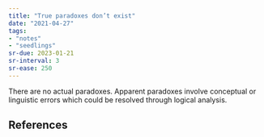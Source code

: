 ```yaml
---
title: "True paradoxes don’t exist"
date: "2021-04-27"
tags:
- "notes"
- "seedlings"
sr-due: 2023-01-21
sr-interval: 3
sr-ease: 250
---
```


There are no actual paradoxes. Apparent paradoxes involve conceptual or linguistic errors which could be resolved through logical analysis.

## References